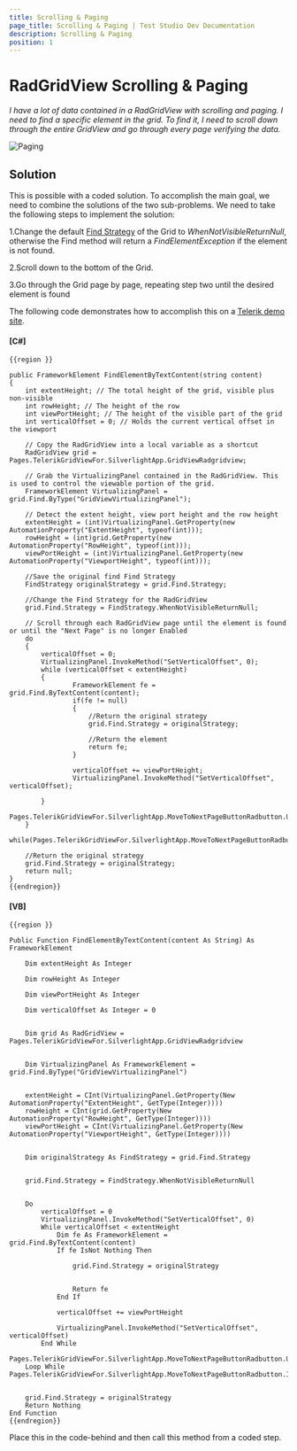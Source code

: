 ```yaml
---
title: Scrolling & Paging
page_title: Scrolling & Paging | Test Studio Dev Documentation
description: Scrolling & Paging
position: 1
---
```

# RadGridView Scrolling & Paging #

*I have a lot of data contained in a RadGridView with scrolling and paging. I need to find a specific element in the grid. To find it, I need to scroll down through the entire GridView and go through every page verifying the data.*

![Paging][1]

## Solution ##

This is possible with a coded solution. To accomplish the main goal, we need to combine the solutions of the two sub-problems. We need to take the following steps to implement the solution:

1.Change the default <a href="/acode-in-test/coded-samples/silverlight/change-find-strategy" target="_blank">Find Strategy</a> of the Grid to *WhenNotVisibleReturnNull*, otherwise the Find method will return a *FindElementException* if the element is not found.

2.Scroll down to the bottom of the Grid.

3.Go through the Grid page by page, repeating step two until the desired element is found

The following code demonstrates how to accomplish this on a <a href="http://demos.telerik.com/silverlight/#GridView/PagingLargeData" target="_blank">Telerik demo site</a>.

#### __[C#]__

    {{region }}

    public FrameworkElement FindElementByTextContent(string content)
    {
        int extentHeight; // The total height of the grid, visible plus non-visible     
        int rowHeight; // The height of the row
        int viewPortHeight; // The height of the visible part of the grid
        int verticalOffset = 0; // Holds the current vertical offset in the viewport
        
        // Copy the RadGridView into a local variable as a shortcut
        RadGridView grid = Pages.TelerikGridViewFor.SilverlightApp.GridViewRadgridview;
        
        // Grab the VirtualizingPanel contained in the RadGridView. This is used to control the viewable portion of the grid.
        FrameworkElement VirtualizingPanel = grid.Find.ByType("GridViewVirtualizingPanel");
        
        // Detect the extent height, view port height and the row height
        extentHeight = (int)VirtualizingPanel.GetProperty(new AutomationProperty("ExtentHeight", typeof(int)));
        rowHeight = (int)grid.GetProperty(new AutomationProperty("RowHeight", typeof(int)));
        viewPortHeight = (int)VirtualizingPanel.GetProperty(new AutomationProperty("ViewportHeight", typeof(int)));
        
        //Save the original find Find Strategy
        FindStrategy originalStrategy = grid.Find.Strategy;
        
        //Change the Find Strategy for the RadGridView
        grid.Find.Strategy = FindStrategy.WhenNotVisibleReturnNull;
        
        // Scroll through each RadGridView page until the element is found or until the "Next Page" is no longer Enabled  
        do
        {
            verticalOffset = 0;
            VirtualizingPanel.InvokeMethod("SetVerticalOffset", 0);
            while (verticalOffset < extentHeight)
            {          
                    FrameworkElement fe = grid.Find.ByTextContent(content);
                    if(fe != null)
                    {  
                        //Return the original strategy
                        grid.Find.Strategy = originalStrategy;
                        
                        //Return the element
                        return fe;
                    }
                    
                    verticalOffset += viewPortHeight;
                    VirtualizingPanel.InvokeMethod("SetVerticalOffset", verticalOffset); 
            
            }
            Pages.TelerikGridViewFor.SilverlightApp.MoveToNextPageButtonRadbutton.User.Click(ArtOfTest.WebAii.Core.MouseClickType.LeftClick);
        }
        while(Pages.TelerikGridViewFor.SilverlightApp.MoveToNextPageButtonRadbutton.IsEnabled);
        
        //Return the original strategy
        grid.Find.Strategy = originalStrategy;
        return null;
    }
    {{endregion}}

#### __[VB]__

    {{region }}

    Public Function FindElementByTextContent(content As String) As FrameworkElement
        
        Dim extentHeight As Integer
        
        Dim rowHeight As Integer
    
        Dim viewPortHeight As Integer
        
        Dim verticalOffset As Integer = 0
    
        
        Dim grid As RadGridView = Pages.TelerikGridViewFor.SilverlightApp.GridViewRadgridview
    
        
        Dim VirtualizingPanel As FrameworkElement = grid.Find.ByType("GridViewVirtualizingPanel")
    
        
        extentHeight = CInt(VirtualizingPanel.GetProperty(New AutomationProperty("ExtentHeight", GetType(Integer))))
        rowHeight = CInt(grid.GetProperty(New AutomationProperty("RowHeight", GetType(Integer))))
        viewPortHeight = CInt(VirtualizingPanel.GetProperty(New AutomationProperty("ViewportHeight", GetType(Integer))))
    
        
        Dim originalStrategy As FindStrategy = grid.Find.Strategy
    
        
        grid.Find.Strategy = FindStrategy.WhenNotVisibleReturnNull
    
        
        Do
            verticalOffset = 0
            VirtualizingPanel.InvokeMethod("SetVerticalOffset", 0)
            While verticalOffset < extentHeight
                Dim fe As FrameworkElement = grid.Find.ByTextContent(content)
                If fe IsNot Nothing Then
                    
                    grid.Find.Strategy = originalStrategy
    
                    
                    Return fe
                End If
    
                verticalOffset += viewPortHeight
    
                VirtualizingPanel.InvokeMethod("SetVerticalOffset", verticalOffset)
            End While
            Pages.TelerikGridViewFor.SilverlightApp.MoveToNextPageButtonRadbutton.User.Click(ArtOfTest.WebAii.Core.MouseClickType.LeftClick)
        Loop While Pages.TelerikGridViewFor.SilverlightApp.MoveToNextPageButtonRadbutton.IsEnabled
    
        
        grid.Find.Strategy = originalStrategy
        Return Nothing
    End Function
    {{endregion}}
    
Place this in the code-behind and then call this method from a coded step.

[1]: images/radgridview-automation/scrolling-paging/fig1.png
